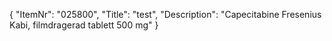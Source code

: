 {
  "ItemNr": "025800",
  "Title": "test",
  "Description": "Capecitabine Fresenius Kabi, filmdragerad tablett 500 mg"
}